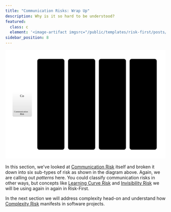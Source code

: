 ```yaml
---
title: "Communication Risks: Wrap Up"
description: Why is it so hard to be understood?
featured: 
  class: c
  element: '<image-artifact imgsrc="/public/templates/risk-first/posts/cycle.svg">Wrap Up</image-artifact>'
sidebar_position: 8
---
```


![Communication Risks, Summarised](/img/generated/risks/communication/communication_3.svg)

In this section, we've looked at [Communication Risk](/tags/Communication-Risk) itself and broken it down into six sub-types of risk as shown in the diagram above.  Again, we are calling out _patterns_ here. You could classify communication risks in other ways, but concepts like [Learning Curve Risk](#learning-curve-risk) and [Invisibility Risk](#invisibility-risk) we will be using again in again in Risk-First.

In the next section we will address complexity head-on and understand how [Complexity Risk](/tags/Complexity-Risk) manifests in software projects.
